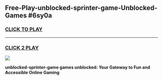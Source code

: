 
## Free-Play-unblocked-sprinter-game-Unblocked-Games #6sy0a
<h3>
<a href="https://news.freeplayer.one?title=unblocked-sprinter-game&ref=8M">CLICK TO PLAY</a></h3>
<hr>

<h3>
<a href="https://news.freeplayer.one?title=unblocked-sprinter-game&ref=8M">CLICK 2 PLAY</a>
  
</h3>

<a href="https://news.freeplayer.one?title=unblocked-sprinter-game&ref=8M"><img src="https://clearcache.store/games.png"></a>


**unblocked-sprinter-game games unblocked: Your Gateway to Fun and Accessible Online Gaming**

